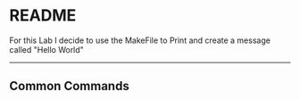# README
For this Lab I decide to use the MakeFile to Print and create a message called "Hello World"

---

## Common Commands
